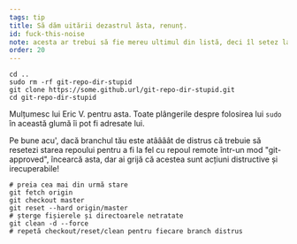 ```yaml
---
tags: tip
title: Să dăm uitării dezastrul ăsta, renunț.
id: fuck-this-noise
note: acesta ar trebui să fie mereu ultimul din listă, deci îl setez la 20 ca să nu fie nevoie sa îl redenumesc/reordonez
order: 20
---
```


```git
cd ..
sudo rm -rf git-repo-dir-stupid
git clone https://some.github.url/git-repo-dir-stupid.git
cd git-repo-dir-stupid
```

Mulțumesc lui Eric V. pentru asta. Toate plângerile despre folosirea lui `sudo` în această glumă îi pot fi adresate lui.


Pe bune acu', dacă branchul tău este atâââât de distrus că trebuie să resetezi starea repoului pentru a fi la fel cu repoul remote într-un mod  "git-approved", încearcă asta, dar ai grijă că acestea sunt acțiuni distructive și irecuperabile!

```git
# preia cea mai din urmă stare
git fetch origin
git checkout master
git reset --hard origin/master
# șterge fișierele și directoarele netratate
git clean -d --force
# repetă checkout/reset/clean pentru fiecare branch distrus
```
